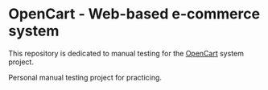 # OpenCart - Web-based e-commerce system

This repository is dedicated to manual testing for the [OpenCart](https://demo.opencart.com/) system project. 

Personal manual testing project for practicing.
